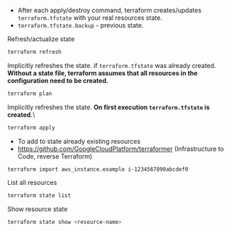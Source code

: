 
- After each apply/destroy command, terraform creates/updates `terraform.tfstate` with your real resources state.
- `terraform.tfstate.backup` - previous state.

Refresh/actualize state
```bash
terraform refresh
```

Implicitly refreshes the state. if `terraform.tfstate` was already created. **Without a state file, terraform assumes that all resources in the configuration need to be created.**
```bash
terraform plan
```

Implicitly refreshes the state. **On first execution `terraform.tfstate` is created.**\
```bash
terraform apply
```

- To add to state already existing resources
- https://github.com/GoogleCloudPlatform/terraformer (Infrastructure to Code, reverse Terraform)
```
terraform import aws_instance.example i-1234567890abcdef0
```

List all resources
```bash
terraform state list
```

Show resource state
```bash
terraform state show <resource-name>
```
